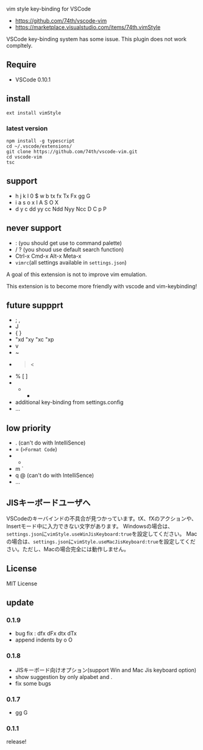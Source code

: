 vim style key-binding for VSCode

* https://github.com/74th/vscode-vim
* https://marketplace.visualstudio.com/items/74th.vimStyle

VSCode key-binding system has some issue. This plugin does not work compltely.

## Require

* VSCode 0.10.1

## install

```
ext install vimStyle
```

### latest version

```
npm install -g typescript
cd ~/.vscode/extensions/
git clone https://github.com/74th/vscode-vim.git
cd vscode-vim
tsc
```

## support

* h j k l 0 $ w b tx fx Tx Fx gg G
* i a s o x I A S O X
* d y c dd yy cc Ndd Nyy Ncc D C p P

## never support

* : (you should get use to command palette)
* / ? (you shoud use default search function)
* Ctrl-x Cmd-x Alt-x Meta-x
* `vimrc`(all settings available in `settings.json`)

A goal of this extension is not to improve vim emulation.

This extension is to become more friendly with vscode and vim-keybinding!

## future suppprt

* ; ,
* J
* { }
* "xd "xy "xc "xp
* v
* ~
* > <
* % [ ]
* + -
* additional key-binding from settings.config
* ...

## low priority

* . (can't do with IntelliSence)
* = (`>Format Code`)
* *
* m `
* q @ (can't do with IntelliSence)
* ...

## JISキーボードユーザへ

VSCodeのキーバインドの不具合が見つかっています。tX、fXのアクションや、Insertモード中に入力できない文字があります。
Windowsの場合は、`settings.json`に`vimStyle.useWinJisKeyboard:true`を設定してください。
Macの場合は、`settings.json`に`vimStyle.useMacJisKeyboard:true`を設定してください。ただし、Macの場合完全には動作しません。

## License

MIT License

## update

### 0.1.9

* bug fix : dfx dFx dtx dTx
* append indents by o O

### 0.1.8

* JISキーボード向けオプション(support Win and Mac Jis keyboard option)
* show suggestion by only alpabet and .
* fix some bugs

### 0.1.7

* gg G

### 0.1.1

release!